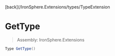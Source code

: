 ﻿

[back](/IronSphere.Extensions/types/TypeExtension

# GetType

> Assembly: IronSphere.Extensions

```csharp
Type GetType()
```



 